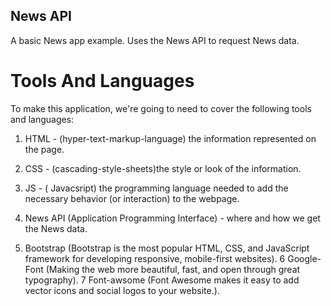 ## News API


A basic News app example. Uses the News API to request News data.

# Tools And Languages
To make this application, we're going to need to cover the following tools and languages:
1. HTML - (hyper-text-markup-language) the information represented on the page.
2. CSS - (cascading-style-sheets)the style or look of the information.
3. JS - ( Javacsript) the programming language needed to add the necessary behavior (or interaction) to the webpage.
4. News API (Application Programming Interface) - where and how we get the News data.

5. Bootstrap (Bootstrap is the most popular HTML, CSS, and JavaScript framework for developing responsive, mobile-first websites).
6 Google-Font (Making the web more beautiful, fast, and open through great typography).
7 Font-awsome (Font Awesome makes it easy to add vector icons and social logos to your website.).


<!-- ### What does it look like? -->
